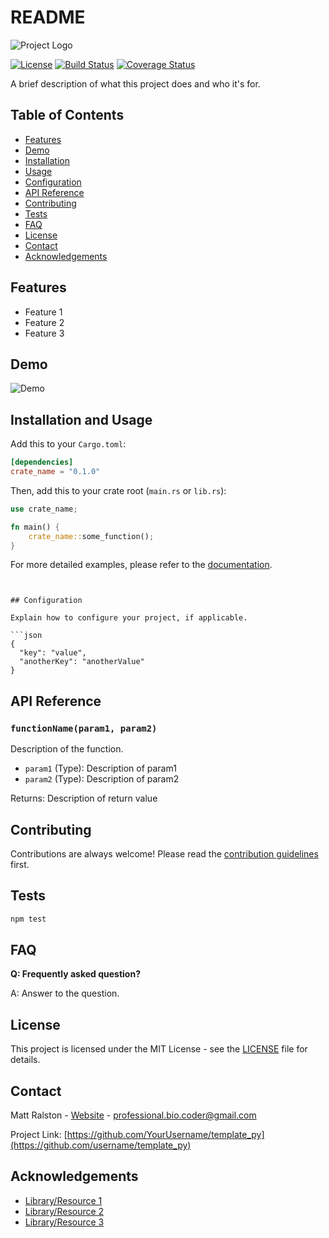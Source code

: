 # README

![Project Logo](logo_url.png)

[![License](https://img.shields.io/badge/License-MIT-blue.svg)](LICENSE)
[![Build Status](https://travis-ci.org/username/project-name.svg?branch=master)](https://travis-ci.org/username/project-name)
[![Coverage Status](https://coveralls.io/repos/github/username/project-name/badge.svg?branch=master)](https://coveralls.io/github/username/project-name?branch=master)

A brief description of what this project does and who it's for.

## Table of Contents

- [Features](#features)
- [Demo](#demo)
- [Installation](#installation)
- [Usage](#usage)
- [Configuration](#configuration)
- [API Reference](#api-reference)
- [Contributing](#contributing)
- [Tests](#tests)
- [FAQ](#faq)
- [License](#license)
- [Contact](#contact)
- [Acknowledgements](#acknowledgements)

## Features

- Feature 1
- Feature 2
- Feature 3

## Demo

![Demo](demo.gif)

## Installation and Usage

Add this to your `Cargo.toml`:

```toml
[dependencies]
crate_name = "0.1.0"
```

Then, add this to your crate root (`main.rs` or `lib.rs`):

```rust
use crate_name;

fn main() {
    crate_name::some_function();
}
```

For more detailed examples, please refer to the [documentation](https://docs.rs/crate_name).
```


## Configuration

Explain how to configure your project, if applicable.

```json
{
  "key": "value",
  "anotherKey": "anotherValue"
}
```

## API Reference

### `functionName(param1, param2)`

Description of the function.

- `param1` (Type): Description of param1
- `param2` (Type): Description of param2

Returns: Description of return value

## Contributing

Contributions are always welcome! Please read the [contribution guidelines](CONTRIBUTING.md) first.

## Tests

```bash
npm test
```

## FAQ

**Q: Frequently asked question?**

A: Answer to the question.

## License

This project is licensed under the MIT License - see the [LICENSE](LICENSE) file for details.

## Contact

Matt Ralston - [Website](https://matthewralston.github.io/) - professional.bio.coder@gmail.com

Project Link: [https://github.com/YourUsername/template_py](https://github.com/username/template_py)

## Acknowledgements

- [Library/Resource 1](https://example.com)
- [Library/Resource 2](https://example.com)
- [Library/Resource 3](https://example.com)



<!--
Thanks of course to my fans (and haters). Yeah i see you.... but i dont.
Thanks to my former mentors BC, MR, IN, CR, and my newer bosses PJ and KL.
Thanks to the Pap lab for the first dataset that I continue to use.
Thank you to Ryan for the food and stuff. I actually made this project specifically so you and I could converse...
Thanks to Blahah for tolerating someone snooping and imitating his Ruby style.
Thanks to Erin for getting my feet wet in this new field. You are my mvp.
Thanks to Rachel for the good memories and friendship. And Sophie too. veggies n' R love.
Thanks to Yasmeen for the usual banter.
Thanks to A for the newer banter.
Thanks to Max, Robin, and Robert for the good memories in St. Louis. What's new?
Thanks to Fred for the good memories. Hope you're on soon.
Thanks to Nichole for the cookies and good memories. And your cute furballs too! Hope you're well
Thanks to S for the lessons, convos, and even embarassing moments. You're kind of awesome to me.
Thanks to a few friends I met in 2023 that reminded me I have a lot to learn about friendship, dating, and street smarts.
Thanks to them even more now that I got it xd up.

Thanks to the people of NCC for the Doordash money. It might not be much but I don't have it twisted (I do.)



Thanks to D from BCCS.
Thanks to C4H&H. I'm 'healthier' now, but I really still think I need more support than just BCCS. it's urgent.
Thanks to CT and family. Your love and support means the world to me.
Thanks to AS and family. Your support made a difference. Praying for better employment and opportunities.

And thanks to my family and friends.
Go Blue Hens
-->
